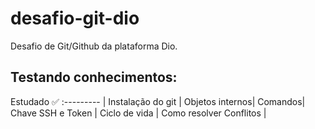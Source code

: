 # desafio-git-dio
Desafio de Git/Github da plataforma Dio.

## Testando conhecimentos:
Estudado :white_check_mark: 
:--------- | 
Instalação do git | 
Objetos internos| 
Comandos| 
Chave SSH e Token | 
Ciclo de vida | 
Como resolver Conflitos | 

